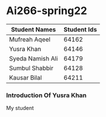 # Ai266-spring22
|  Student Names   |   Student Ids   |
|------------------|-----------------|
|Mufreah Aqeel|    64162| 
|Yusra Khan|       64146|
|Syeda Namish Ali| 64179|
|Sumbul Shabbir|   64128|   
|Kausar Bilal|     64211|

### Introduction Of Yusra Khan
My student 

